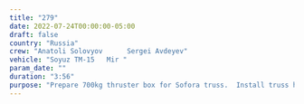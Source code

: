 ```yaml
---
title: "279"
date: 2022-07-24T00:00:00-05:00
draft: false
country: "Russia"
crew: "Anatoli Solovyov      Sergei Avdeyev"
vehicle: "Soyuz TM-15   Mir "
param_date: ""
duration: "3:56"
purpose: "Prepare 700kg thruster box for Sofora truss.  Install truss hinge lock"
---
```

